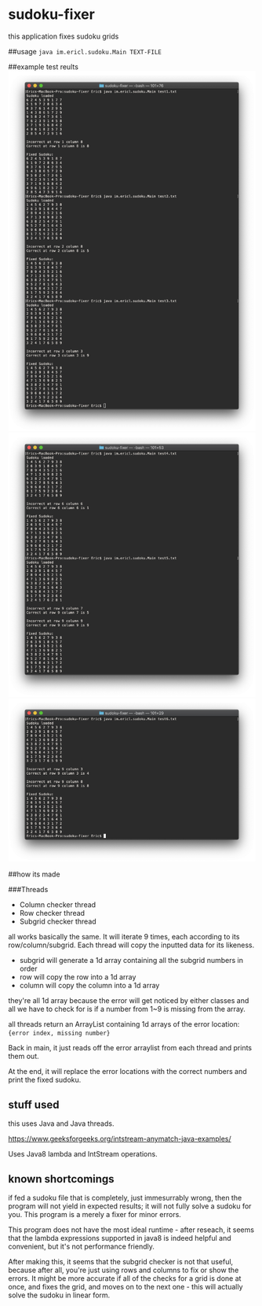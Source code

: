 # sudoku-fixer
this application fixes sudoku grids

##usage
`java im.ericl.sudoku.Main TEXT-FILE`

##example test reults
![test1.txt & text2.txt & test3.txt](test123results.png)
![test4.txt & test5.txt](test45results.png)
![test6.txt](test6results.png)

##how its made

###Threads
- Column checker thread
- Row checker thread
- Subgrid checker thread

all works basically the same. It will iterate 9 times, each according to its row/column/subgrid. Each thread will copy the inputted data for its likeness.
- subgrid will generate a 1d array containing all the subgrid numbers in order
- row will copy the row into a 1d array
- column will copy the column into a 1d array

they're all 1d array because the error will get noticed by either classes and all we have to check for is if a number from 1~9 is missing from the array.

all threads return an ArrayList containing 1d arrays of the error location: ` {error index, missing number} `

Back in main, it just reads off the error arraylist from each thread and prints them out.

At the end, it will replace the error locations with the correct numbers and print the fixed sudoku.

## stuff used
this uses Java and Java threads.

https://www.geeksforgeeks.org/intstream-anymatch-java-examples/

Uses Java8 lambda and IntStream operations.

## known shortcomings
if fed a sudoku file that is completely, just immesurrably wrong, then the program will not yield in expected results; it will not fully solve a sudoku for you. This program is a merely a fixer for minor errors.

This program does not have the most ideal runtime - after reseach, it seems that the lambda expressions supported in java8 is indeed helpful and convenient, but it's not performance friendly. 

After making this, it seems that the subgrid checker is not that useful, because after all, you're just using rows and columns to fix or show the errors. It might be more accurate if all of the checks for a grid is done at once, and fixes the grid, and moves on to the next one - this will actually solve the sudoku in linear form. 

